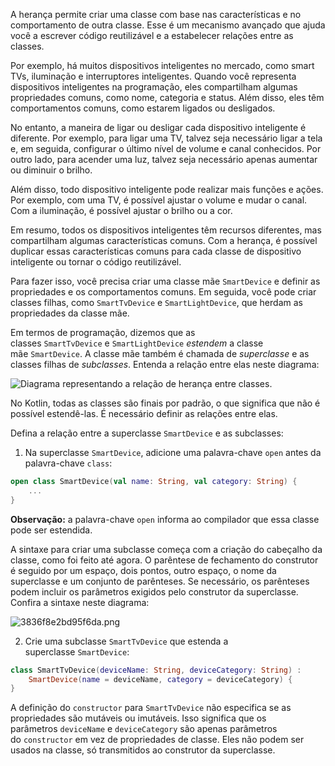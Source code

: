 A herança permite criar uma classe com base nas características e no comportamento de outra classe. Esse é um mecanismo avançado que ajuda você a escrever código reutilizável e a estabelecer relações entre as classes.

Por exemplo, há muitos dispositivos inteligentes no mercado, como smart TVs, iluminação e interruptores inteligentes. Quando você representa dispositivos inteligentes na programação, eles compartilham algumas propriedades comuns, como nome, categoria e status. Além disso, eles têm comportamentos comuns, como estarem ligados ou desligados.

No entanto, a maneira de ligar ou desligar cada dispositivo inteligente é diferente. Por exemplo, para ligar uma TV, talvez seja necessário ligar a tela e, em seguida, configurar o último nível de volume e canal conhecidos. Por outro lado, para acender uma luz, talvez seja necessário apenas aumentar ou diminuir o brilho.

Além disso, todo dispositivo inteligente pode realizar mais funções e ações. Por exemplo, com uma TV, é possível ajustar o volume e mudar o canal. Com a iluminação, é possível ajustar o brilho ou a cor.

Em resumo, todos os dispositivos inteligentes têm recursos diferentes, mas compartilham algumas características comuns. Com a herança, é possível duplicar essas características comuns para cada classe de dispositivo inteligente ou tornar o código reutilizável.

Para fazer isso, você precisa criar uma classe mãe `SmartDevice` e definir as propriedades e os comportamentos comuns. Em seguida, você pode criar classes filhas, como `SmartTvDevice` e `SmartLightDevice`, que herdam as propriedades da classe mãe.

Em termos de programação, dizemos que as classes `SmartTvDevice` e `SmartLightDevice` _estendem_ a classe mãe `SmartDevice`. A classe mãe também é chamada de _superclasse_ e as classes filhas de _subclasses_. Entenda a relação entre elas neste diagrama:

![Diagrama representando a relação de herança entre classes.](https://developer.android.com/static/codelabs/basic-android-kotlin-compose-classes-and-objects/img/2ef71833a17da581.png?hl=pt-br)

No Kotlin, todas as classes são finais por padrão, o que significa que não é possível estendê-las. É necessário definir as relações entre elas.

Defina a relação entre a superclasse `SmartDevice` e as subclasses:

1. Na superclasse `SmartDevice`, adicione uma palavra-chave `open` antes da palavra-chave `class`:
```Kotlin
open class SmartDevice(val name: String, val category: String) {
    ...
}
```

**Observação:** a palavra-chave `open` informa ao compilador que essa classe pode ser estendida.

A sintaxe para criar uma subclasse começa com a criação do cabeçalho da classe, como foi feito até agora. O parêntese de fechamento do construtor é seguido por um espaço, dois pontos, outro espaço, o nome da superclasse e um conjunto de parênteses. Se necessário, os parênteses podem incluir os parâmetros exigidos pelo construtor da superclasse. Confira a sintaxe neste diagrama:

![3836f8e2bd95f6da.png](https://developer.android.com/static/codelabs/basic-android-kotlin-compose-classes-and-objects/img/3836f8e2bd95f6da.png?hl=pt-br)

2. Crie uma subclasse `SmartTvDevice` que estenda a superclasse `SmartDevice`:
```Kotlin
class SmartTvDevice(deviceName: String, deviceCategory: String) :
    SmartDevice(name = deviceName, category = deviceCategory) {
}
```

A definição do `constructor` para `SmartTvDevice` não especifica se as propriedades são mutáveis ou imutáveis. Isso significa que os parâmetros `deviceName` e `deviceCategory` são apenas parâmetros do `constructor` em vez de propriedades de classe. Eles não podem ser usados na classe, só transmitidos ao construtor da superclasse.
